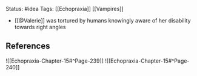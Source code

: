 Status: #idea
Tags: [[Echopraxia]] [[Vampires]]

* [[@Valerie]] was tortured by humans knowingly aware of her disability towards right angles

## References

![[Echopraxia-Chapter-15#^Page-239]]
![[Echopraxia-Chapter-15#^Page-240]]
